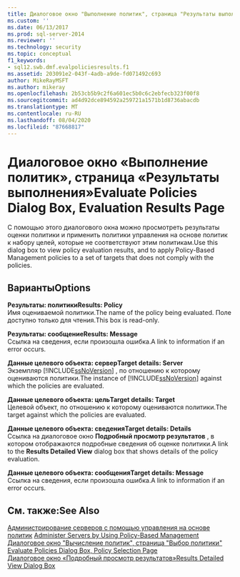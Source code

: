 ```yaml
---
title: Диалоговое окно "Выполнение политик", страница "Результаты выполнения" | Документация Майкрософт
ms.custom: ''
ms.date: 06/13/2017
ms.prod: sql-server-2014
ms.reviewer: ''
ms.technology: security
ms.topic: conceptual
f1_keywords:
- sql12.swb.dmf.evalpoliciesresults.f1
ms.assetid: 203091e2-043f-4adb-a9de-fd071492c693
author: MikeRayMSFT
ms.author: mikeray
ms.openlocfilehash: 2b53cb5b9c2f6a601ec5b0c6c2ebfecb323f00f8
ms.sourcegitcommit: ad4d92dce894592a259721a1571b1d8736abacdb
ms.translationtype: MT
ms.contentlocale: ru-RU
ms.lasthandoff: 08/04/2020
ms.locfileid: "87668817"
---
```

# <a name="evaluate-policies-dialog-box-evaluation-results-page"></a><span data-ttu-id="457cd-102">Диалоговое окно «Выполнение политик», страница «Результаты выполнения»</span><span class="sxs-lookup"><span data-stu-id="457cd-102">Evaluate Policies Dialog Box, Evaluation Results Page</span></span>
  <span data-ttu-id="457cd-103">С помощью этого диалогового окна можно просмотреть результаты оценки политики и применить политики управления на основе политик к набору целей, которые не соответствуют этим политикам.</span><span class="sxs-lookup"><span data-stu-id="457cd-103">Use this dialog box to view policy evaluation results, and to apply Policy-Based Management policies to a set of targets that does not comply with the policies.</span></span>  
  
## <a name="options"></a><span data-ttu-id="457cd-104">Варианты</span><span class="sxs-lookup"><span data-stu-id="457cd-104">Options</span></span>  
 <span data-ttu-id="457cd-105">**Результаты: политики**</span><span class="sxs-lookup"><span data-stu-id="457cd-105">**Results: Policy**</span></span>  
 <span data-ttu-id="457cd-106">Имя оцениваемой политики.</span><span class="sxs-lookup"><span data-stu-id="457cd-106">The name of the policy being evaluated.</span></span> <span data-ttu-id="457cd-107">Поле доступно только для чтения.</span><span class="sxs-lookup"><span data-stu-id="457cd-107">This box is read-only.</span></span>  
  
 <span data-ttu-id="457cd-108">**Результаты: сообщение**</span><span class="sxs-lookup"><span data-stu-id="457cd-108">**Results: Message**</span></span>  
 <span data-ttu-id="457cd-109">Ссылка на сведения, если произошла ошибка.</span><span class="sxs-lookup"><span data-stu-id="457cd-109">A link to information if an error occurs.</span></span>  
  
 <span data-ttu-id="457cd-110">**Данные целевого объекта: сервер**</span><span class="sxs-lookup"><span data-stu-id="457cd-110">**Target details: Server**</span></span>  
 <span data-ttu-id="457cd-111">Экземпляр [!INCLUDE[ssNoVersion](../../includes/ssnoversion-md.md)] , по отношению к которому оцениваются политики.</span><span class="sxs-lookup"><span data-stu-id="457cd-111">The instance of [!INCLUDE[ssNoVersion](../../includes/ssnoversion-md.md)] against which the policies are evaluated.</span></span>  
  
 <span data-ttu-id="457cd-112">**Данные целевого объекта: цель**</span><span class="sxs-lookup"><span data-stu-id="457cd-112">**Target details: Target**</span></span>  
 <span data-ttu-id="457cd-113">Целевой объект, по отношению к которому оцениваются политики.</span><span class="sxs-lookup"><span data-stu-id="457cd-113">The target against which the policies are evaluated.</span></span>  
  
 <span data-ttu-id="457cd-114">**Данные целевого объекта: сведения**</span><span class="sxs-lookup"><span data-stu-id="457cd-114">**Target details: Details**</span></span>  
 <span data-ttu-id="457cd-115">Ссылка на диалоговое окно **Подробный просмотр результатов** , в котором отображаются подробные сведения об оценке политики.</span><span class="sxs-lookup"><span data-stu-id="457cd-115">A link to the **Results Detailed View** dialog box that shows details of the policy evaluation.</span></span>  
  
 <span data-ttu-id="457cd-116">**Данные целевого объекта: сообщения**</span><span class="sxs-lookup"><span data-stu-id="457cd-116">**Target details: Message**</span></span>  
 <span data-ttu-id="457cd-117">Ссылка на сведения, если произошла ошибка.</span><span class="sxs-lookup"><span data-stu-id="457cd-117">A link to information if an error occurs.</span></span>  
  
## <a name="see-also"></a><span data-ttu-id="457cd-118">См. также:</span><span class="sxs-lookup"><span data-stu-id="457cd-118">See Also</span></span>  
 <span data-ttu-id="457cd-119">[Администрирование серверов с помощью управления на основе политик](administer-servers-by-using-policy-based-management.md) </span><span class="sxs-lookup"><span data-stu-id="457cd-119">[Administer Servers by Using Policy-Based Management](administer-servers-by-using-policy-based-management.md) </span></span>  
 <span data-ttu-id="457cd-120">[Диалоговое окно "Вычисление политик", страница "Выбор политики"](evaluate-policies-dialog-box-policy-selection-page.md) </span><span class="sxs-lookup"><span data-stu-id="457cd-120">[Evaluate Policies Dialog Box, Policy Selection Page](evaluate-policies-dialog-box-policy-selection-page.md) </span></span>  
 [<span data-ttu-id="457cd-121">Диалоговое окно «Подробный просмотр результатов»</span><span class="sxs-lookup"><span data-stu-id="457cd-121">Results Detailed View Dialog Box</span></span>](results-detailed-view-dialog-box.md)  
  
  
